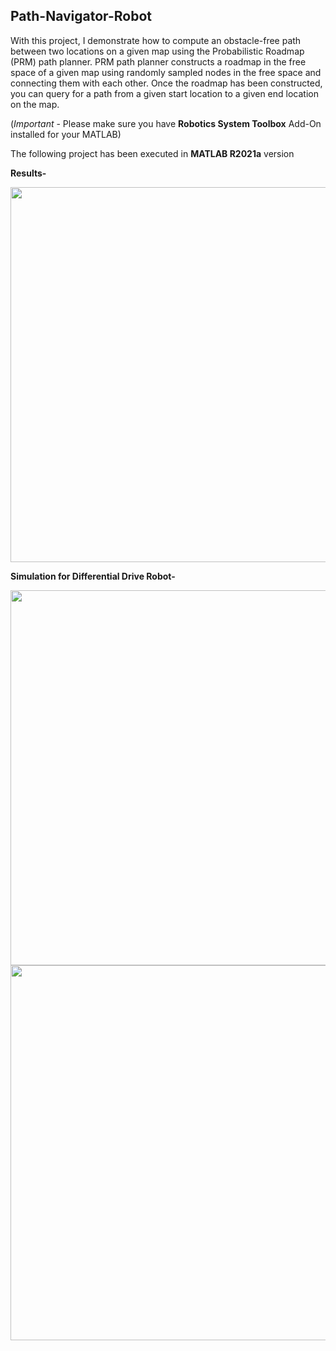## Path-Navigator-Robot
With this project, I demonstrate how to compute an obstacle-free path between two locations on a given
map using the Probabilistic Roadmap (PRM) path planner. PRM path planner constructs a roadmap in
the free space of a given map using randomly sampled nodes in the free space and connecting them
with each other. Once the roadmap has been constructed, you can query for a path from a given start location to a given end location on the map.

(*Important* - Please make sure you have **Robotics System Toolbox** Add-On installed for your MATLAB)

The following project has been executed in **MATLAB R2021a** version 

**Results-**

<img src="https://github.com/souvik0306/Path-Navigator-Robot/blob/master/Route_Map_Solved.jpeg" width="700" height="600">

**Simulation for Differential Drive Robot-**

<img src="https://github.com/souvik0306/Path-Navigator-Robot/blob/master/Simulation_1.gif" width="700" height="600">

<img src="https://github.com/souvik0306/Path-Navigator-Robot/blob/master/Simulation_2.gif" width="700" height="600">

